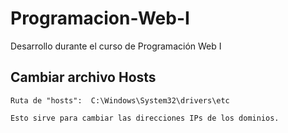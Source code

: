 # Programacion-Web-I
Desarrollo durante el curso de Programación Web I

## Cambiar archivo Hosts

    Ruta de "hosts":  C:\Windows\System32\drivers\etc

    Esto sirve para cambiar las direcciones IPs de los dominios.